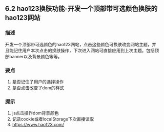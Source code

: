 ## 6.2 hao123换肤功能-开发一个顶部带可选颜色换肤的hao123网站

### 描述 
开发一个顶部带可选颜色的hao123网站，点击这些颜色可换肤改变网站主题，并且能记住用户本次点击的换肤操作，下次进入网站可直接应用到上次主题。包括顶部banner以及背景颜色等等。

### 要点 
1. 是否记住了用户的选择操作
2. 是否点击改变了dom的样式

### 提示
1. js点击操作dom背景颜色
2. 记录cookie或者localStorage下次直接读取
3. https://www.hao123.com/
